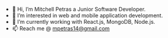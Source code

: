 - 👋 Hi, I’m Mitchell Petras a Junior Software Developer.
- 👀 I’m interested in web and mobile application development.
- 🌱 I’m currently working with React.js, MongoDB, Node.js.
- 📫 Reach me @ mpetras14@gmail.com

<!---
mjp509/mjp509 is a ✨ special ✨ repository because its `README.md` (this file) appears on your GitHub profile.
You can click the Preview link to take a look at your changes.
--->
